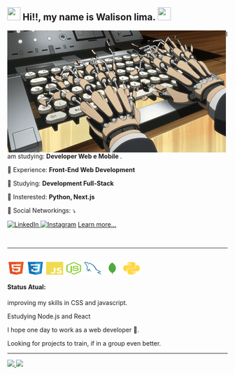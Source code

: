 <h2 align = "left"> <img src="https://ik.imagekit.io/dxszffuuh8/wave_tObQfF_Zn.gif" height=30px width=30px> 
  Hi!!, my name is Walison lima. 
  <img src="https://ik.imagekit.io/dxszffuuh8/Pet-Github_-t0pUv0q3.gif" height=30px width=30px> </h2>
  
  <img src="./imgs/progresso.gif" margin-right="300px" min-width="500px" max-width="500px" width="500px" align="left">
  
<p align = left> I am studying: <strong> Developer Web e Mobile </strong>. </p>

<p align = "left"> 🚀 Experience: <strong> Front-End Web Development </strong> </p>
<p align = "left"> 📝 Studying: <strong> Development Full-Stack </strong> </p>
<p align = "left"> 📝 Insterested: <strong>Python, Next.js </strong> </p>

<p align = "left"> 💬 Social Networkings: ⤵️ </p>

<p align="left">
  <a href="https://www.linkedin.com/in/walison-lima-77923b225/" target="_blank"><img src="https://img.shields.io/badge/LinkedIn-%230077B5.svg?&style=flat-square&logo=linkedin&logoColor=white" alt="LinkedIn">
  </a>
  <a href="https://www.instagram.com/walisonls_/" target="_blank"><img src="https://img.shields.io/badge/Instagram-%23E4405F.svg?&style=flat-square&logo=instagram&logoColor=white" alt="Instagram"></a>
  <a href="https://beacons.ai/walisonls" target="_blank">Learn more...
  </a>
</p>
<br>

---

<div style="display: inline_block"><br>
  <img align="center" alt="Rakel-HTML" height="30" width="40" src="https://raw.githubusercontent.com/devicons/devicon/master/icons/html5/html5-original.svg">
  <img align="center" alt="Rakel-CSS" height="30" width="40" src="https://raw.githubusercontent.com/devicons/devicon/master/icons/css3/css3-original.svg">
  <img align="center" alt="Rakel-Js" height="30" width="40" src="https://raw.githubusercontent.com/devicons/devicon/master/icons/javascript/javascript-plain.svg">
  <img align="center" alt="Rakel-Nodejs" height="30" width="40" src="https://raw.githubusercontent.com/devicons/devicon/master/icons/nodejs/nodejs-original.svg">
  <img align="center" alt="Rakel-mysql" height="30" width="40" src="https://raw.githubusercontent.com/devicons/devicon/master/icons/mysql/mysql-plain.svg">
  <img align="center" alt="Rakel-mongodb" height="30" width="40" src="https://raw.githubusercontent.com/devicons/devicon/master/icons/mongodb/mongodb-plain.svg">
    <img align="center" alt="Rakel-python" height="30" width="40" src="https://raw.githubusercontent.com/devicons/devicon/master/icons/python/python-plain.svg">
  
</div>

#### Status Atual:
<p align = "left"> improving my skills in CSS and javascript.</p>
<p align = "left"> Estudying Node.js and React</p>
<p align = "left"> I hope one day to work as a web developer 🤔.</p>
<p align = "left"> Looking for projects to train, if in a group even better.</p>

---

 <div>
  <a href="https://github.com/walisonls">
    <img height="180em" src="https://github-readme-stats.vercel.app/api?username=walisonls&show_icons=true&theme=dracula&include_all_commits=true&count_private=true"/>
    <img height="180em" src="https://github-readme-stats.vercel.app/api/top-langs/?username=walisonls&layout=compact&langs_count=7&theme=dracula"/>
  </a>
  
</div>
